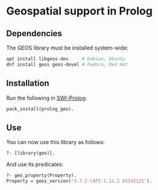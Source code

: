 # Geospatial support in Prolog

## Dependencies

The GEOS library must be installed system-wide:

```sh
apt install libgeos-dev     # Debian, Ubuntu
dnf install geos geos-devel # Fedora, Red Hat
```

## Installation

Run the following in [SWI-Prolog](https://www.swi-prolog.org):

```pl
pack_install(prolog_geo).
```

## Use

You can now use this library as follows:

```
?- [library(geo)].
```

And use its predicates:

```pl
?- geo_property(Property).
Property = geos_version('3.7.2-CAPI-1.11.2 b55d2125').
```
